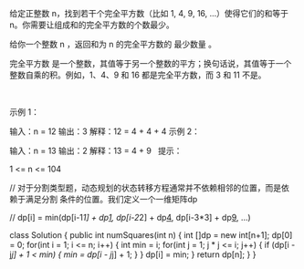给定正整数 n，找到若干个完全平方数（比如 1, 4, 9, 16, ...）使得它们的和等于 n。你需要让组成和的完全平方数的个数最少。

给你一个整数 n ，返回和为 n 的完全平方数的 最少数量 。

完全平方数 是一个整数，其值等于另一个整数的平方；换句话说，其值等于一个整数自乘的积。例如，1、4、9 和 16 都是完全平方数，而 3 和 11 不是。

 

示例 1：

输入：n = 12
输出：3 
解释：12 = 4 + 4 + 4
示例 2：

输入：n = 13
输出：2
解释：13 = 4 + 9
 
提示：

1 <= n <= 104




// 对于分割类型题，动态规划的状态转移方程通常并不依赖相邻的位置，而是依赖于满足分割
条件的位置。我们定义一个一维矩阵dp

// dp[i] = min(dp[i-1*1] + dp[1](==1),
				dp[i-2*2] + dp[4](==1),
				dp[i-3*3] + dp[9](==1),
				...)
				
class Solution {
    public int numSquares(int n) {
        int []dp = new int[n+1];
        dp[0] = 0;
        for(int i = 1; i <= n; i++) {
            int min = i;
            for(int j = 1; j * j <= i; j++) {
                if (dp[i - j*j] + 1 < min) {
                    min = dp[i - j*j] + 1;
                }
            }
            dp[i] = min;
        }
        return dp[n];
    }
}